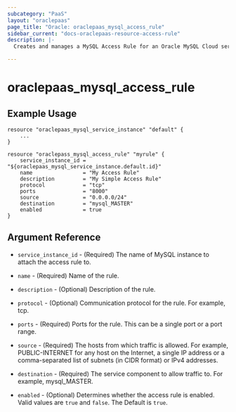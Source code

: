```yaml
---
subcategory: "PaaS"
layout: "oraclepaas"
page_title: "Oracle: oraclepaas_mysql_access_rule"
sidebar_current: "docs-oraclepaas-resource-access-rule"
description: |-
  Creates and manages a MySQL Access Rule for an Oracle MySQL Cloud service instance.

---
```


# oraclepaas_mysql_access_rule

## Example Usage


```hcl
resource "oraclepaas_mysql_service_instance" "default" {
	...
}

resource "oraclepass_mysql_access_rule" "myrule" {
	service_instance_id = "${oraclepaas_mysql_service_instance.default.id}"
	name                = "My Access Rule"
	description         = "My Simple Access Rule"
	protocol            = "tcp"
	ports               = "8000"
	source              = "0.0.0.0/24"
	destination         = "mysql_MASTER"
	enabled             = true
}
```

## Argument Reference

* `service_instance_id` - (Required) The name of MySQL instance to attach the access rule to. 

* `name` - (Required) Name of the rule.

* `description` - (Optional) Description of the rule.

* `protocol` - (Optional) Communication protocol for the rule. For example, tcp.

* `ports` - (Required) Ports for the rule. This can be a single port or a port range.

* `source` - (Required) The hosts from which traffic is allowed. For example, PUBLIC-INTERNET for any host on the Internet, a single IP address or a comma-separated list of subnets (in CIDR format) or IPv4 addresses.

* `destination` - (Required) The service component to allow traffic to. For example, mysql_MASTER.

* `enabled` - (Optional) Determines whether the access rule is enabled. Valid values are `true` and `false`. The Default is `true`.